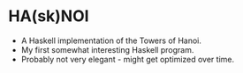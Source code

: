 # HA(sk)NOI

* A Haskell implementation of the Towers of Hanoi.
* My first somewhat interesting Haskell program.
* Probably not very elegant - might get optimized over time.
